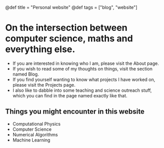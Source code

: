 @def title = "Personal website"
@def tags = ["blog", "website"]

# On the intersection between computer science, maths and everything else.

- If you are interested in knowing who I am, please visit the About page.
- If you wish to read some of my thoughts on things, visit the section named Blog.
- If you find yourself wanting to know what projects I have worked on, please visit the Projects page.
- I also like to dabble into some teaching and science outreach stuff, which you can find in the page named exactly like that.

## Things you might encounter in this website

- Computational Physics
- Computer Science
- Numerical Algorithms
- Machine Learning
